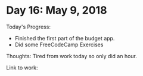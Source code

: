 # Day 16: May 9, 2018

Today's Progress: 
- Finished the first part of the budget app.
- Did some FreeCodeCamp Exercises

Thoughts: 
Tired from work today so only did an hour.

Link to work: 